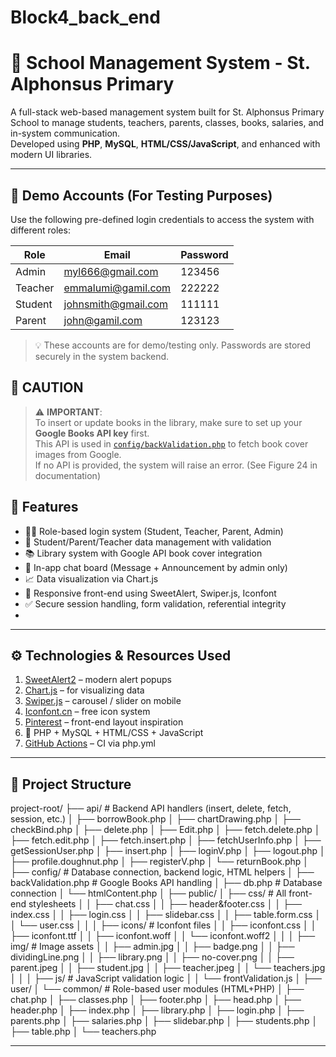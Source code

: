 # Block4_back_end
# 🏫 School Management System - St. Alphonsus Primary

A full-stack web-based management system built for St. Alphonsus Primary School to manage students, teachers, parents, classes, books, salaries, and in-system communication.  
Developed using **PHP**, **MySQL**, **HTML/CSS/JavaScript**, and enhanced with modern UI libraries.

---
## 🔐 Demo Accounts (For Testing Purposes)

Use the following pre-defined login credentials to access the system with different roles:

| Role     | Email                        | Password |
|----------|------------------------------|----------|
| Admin    | myl666@gmail.com             | 123456   |
| Teacher  | emmalumi@gamil.com           | 222222   |
| Student  | johnsmith@gmail.com          | 111111   |
| Parent   | john@gamil.com               | 123123   |

> 💡 These accounts are for demo/testing only. Passwords are stored securely in the system backend.


## 🚨 CAUTION

> ⚠️ **IMPORTANT**:  
To insert or update books in the library, make sure to set up your **Google Books API key** first.  
This API is used in [`config/backValidation.php`](config/backValidation.php) to fetch book cover images from Google.  
If no API is provided, the system will raise an error. (See Figure 24 in documentation)

## 📌 Features

- 🧑‍🏫 Role-based login system (Student, Teacher, Parent, Admin)
- 🧒 Student/Parent/Teacher data management with validation
- 📚 Library system with Google API book cover integration
- 💬 In-app chat board (Message + Announcement by admin only)
- 📈 Data visualization via Chart.js
- 🎨 Responsive front-end using SweetAlert, Swiper.js, Iconfont
- ✅ Secure session handling, form validation, referential integrity
- 
---

## ⚙️ Technologies & Resources Used

1. [SweetAlert2](https://sweetalert2.github.io/) – modern alert popups  
2. [Chart.js](https://www.chartjs.org/docs/latest/samples/bar/stacked-groups.html) – for visualizing data  
3. [Swiper.js](https://swiperjs.com/demos#navigation) – carousel / slider on mobile  
4. [Iconfont.cn](https://www.iconfont.cn/) – free icon system  
5. [Pinterest](https://au.pinterest.com/) – front-end layout inspiration  
6. 🧠 PHP + MySQL + HTML/CSS + JavaScript  
7. [GitHub Actions](https://github.com/features/actions) – CI via php.yml

---
## 📁 Project Structure
project-root/ ├── api/ # Backend API handlers (insert, delete, fetch, session, etc.) │ ├── borrowBook.php │ ├── chartDrawing.php │ ├── checkBind.php │ ├── delete.php │ ├── Edit.php │ ├── fetch.delete.php │ ├── fetch.edit.php │ ├── fetch.insert.php │ ├── fetchUserInfo.php │ ├── getSessionUser.php │ ├── insert.php │ ├── loginV.php │ ├── logout.php │ ├── profile.doughnut.php │ ├── registerV.php │ └── returnBook.php │ ├── config/ # Database connection, backend logic, HTML helpers │ ├── backValidation.php # Google Books API handling │ ├── db.php # Database connection │ └── htmlContent.php │ ├── public/ │ ├── css/ # All front-end stylesheets │ │ ├── chat.css │ │ ├── header&footer.css │ │ ├── index.css │ │ ├── login.css │ │ ├── slidebar.css │ │ ├── table.form.css │ │ └── user.css │ │ │ ├── icons/ # Iconfont files │ │ ├── iconfont.css │ │ ├── iconfont.ttf │ │ ├── iconfont.woff │ │ └── iconfont.woff2 │ │ │ ├── img/ # Image assets │ │ ├── admin.jpg │ │ ├── badge.png │ │ ├── dividingLine.png │ │ ├── library.png │ │ ├── no-cover.png │ │ ├── parent.jpeg │ │ ├── student.jpg │ │ ├── teacher.jpeg │ │ └── teachers.jpg │ │ │ ├── js/ # JavaScript validation logic │ │ └── frontValidation.js │ ├── user/ │ └── common/ # Role-based user modules (HTML+PHP) │ ├── chat.php │ ├── classes.php │ ├── footer.php │ ├── head.php │ ├── header.php │ ├── index.php │ ├── library.php │ ├── login.php │ ├── parents.php │ ├── salaries.php │ ├── slidebar.php │ ├── students.php │ ├── table.php │ └── teachers.php


---





